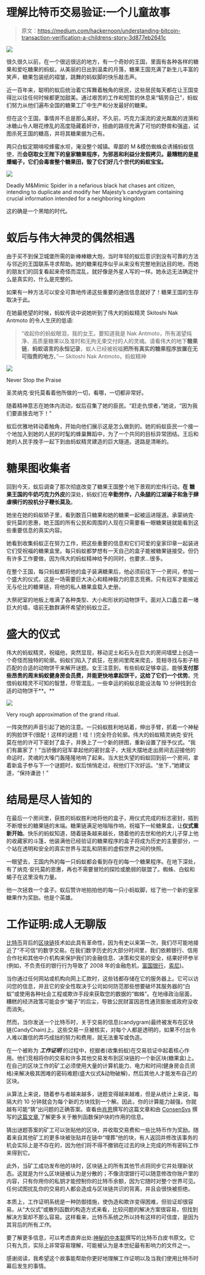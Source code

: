 # 理解比特币交易验证:一个儿童故事

> 原文：<https://medium.com/hackernoon/understanding-bitcoin-transaction-verification-a-childrens-story-3d877eb2641c>

![](img/26b67057efece548a91557a47dea96f8.png)

很久很久以前，在一个很远很远的地方，有一个奇妙的王国，里面有各种各样的糖果和爱吃糖果的蚂蚁。从美丽的日出到温柔的月落，糖果王国充满了新生儿丰富的笑声，糖果包装纸的褶皱，跳舞的蚂蚁脚的快乐敲击声。

近一百年来，聪明的蚁后统治着它挥舞着触角的居民，这些居民每天都在让王国变得比以往任何时候都更加甜美。通过艰苦的工作和短暂的休息来“犒劳自己”，蚂蚁们努力从他们遍布全国的糖果工厂中生产和分发最好的糖果。

但在这个王国，事情并不总是那么美好。不久前，巧克力溪流的波光粼粼的涟漪和冰糖山令人眼花缭乱的高度隐藏着奸诈，扭曲的路径充满了可怕的野兽和强盗，试图杀死王国的糖高，并将其糖果据为己有。

两只白蚁定期啃咬蜂蜜水坝，淹没整个城镇。卑鄙的 M &模仿蜘蛛会诱捕蚂蚁信使，而**会窃取女王陛下的皇家糖果程序，为邪恶和利益分发假拷贝。**最糟糕的是星爆蝎子，它们会**毒害整个糖果田，毁了它们好几个世代的蚂蚁宝宝。**

![](img/074d4bbb4fe47852f37b6ada75ccde10.png)

Deadly M&Mimic Spider in a nefarious black hat chases ant citizen, intending to duplicate and modify her Majesty’s candygram containing crucial information intended for a neighboring kingdom

这的确是一个黑暗的时代。

# 蚁后与伟大神灵的偶然相遇

由于买不到保卫城堡所需的新棒棒糖大炮，当时年轻的蚁后意识到没有可靠的方法与邻近的王国联系寻求帮助。她的糖果程序似乎从来没有完整地到达目的地，而她的朋友们的回复看起来奇怪而混乱，就好像是外星人写的一样。她永远无法确定什么是真实的，什么是完整的。

如果有一种方法可以安全可靠地传递这些重要的通信信息就好了！糖果王国的生存取决于此。

在她最绝望的时候，蚂蚁传说中说她听到了伟大的蚂蚁精灵 Skitoshi Nak Antmoto 的令人生厌的低语:

> “收起你的蚂蚁眼泪，我的女王。要知道我是 Nak Antmoto，所有渴望纯净、高质量糖果以及准时和无拘无束交付的人的灵魂。请看伟大的地下**糖果链**，**蚂蚁语言的永恒记录**，蚁人已经被祝福**把所有真实的糖果程序放置在无可指责的地方**。”— Skitoshi Nak Antmoto，蚂蚁精神

![](img/f659c8b263cafab25211ee0b7ba4f792.png)

Never Stop the Praise

圣灵纳克·安托莫看着他所做的一切，看哪，一切都非常好。

随着精神意志在她体内流动，蚁后召集了她的臣民。“赶走仇恨者，”她说，“因为我们要直接去地下！”

蚁后优雅地转动着触角，开始向他们展示这是怎么做到的。她的蚂蚁臣民一个接一个地加入到她的人民的时髦的蜂巢舞蹈中，为了一个共同的目标异常团结。王后和她的人民手挽手一起下到由蚂蚁精灵建造的巨大隧道。道路是清晰的。

# 糖果图收集者

回到今天，蚁后调查了那次彻底改变了糖果王国整个地下景观的宏伟行动。**在** **糖果王国的牛奶巧克力外皮**的深处，蚂蚁们在**辛勤劳作，八条腿的江湖骗子和急于肆虐横行的投机分子鞭长莫及**。

她坐在她的蚂蚁轿子里，看到数百只糖果和她的糖果一起被运进隧道。承蒙纳克·安托莫的恩惠，她王国的所有公民和周围的人现在只需要看一眼糖果链就能看到这些重要信息的真实内容。

她看到收集蚂蚁正在努力工作，把这些重要的信息和它们可爱的皇家印章一起装进它们受祝福的糖果盒里。每只蚂蚁都梦想有一天自己的盒子能被糖果链接受。但仍有许多工作要做，因为伟大的蚂蚁精神给予的同时，也要求…很多。

在整个王国，每只蚂蚁都将他的盒子装满糖果后，他必须前往下一个房间，参加一个盛大的仪式，这是一场需要巨大决心和精神毅力的意志竞赛。只有冠军才能接近无与伦比的糖果链，将他的私人糖果盒载入史册。

大祭祀室的地板上堆满了各种类型、大小和形状的动物饼干。面对入口矗立着一堵巨大的墙，墙前无数群满怀希望的蚂蚁立正。

# 盛大的仪式

伟大的蚂蚁精灵，祝福他，突然显现，移动泥土和石头在巨大的房间墙壁上创造一个奇怪而独特的轮廓。蚂蚁们陷入了疯狂，在房间里爬来爬去，竞相寻找与影子相匹配的合适的动物饼干来解开谜题。女王注意到，有些蚂蚁足够幸运，能够**支付那些昂贵的周末蚂蚁健身房会员费，并能更快地拿起饼干，这给了它们一个优势**。凭借蚂蚁精灵不可知的智慧，尽管混乱，一些幸运的蚂蚁总能设法每 10 分钟找到合适的动物饼干**。**

![](img/64d1c5d6884a59e5b3602fffd62ccf5e.png)

Very rough approximation of the grand ritual.

一阵突然的声音引起了她的注意。一只蚂蚁胜利地站着，伸出手臂，抓着一个神秘的狗脸饼干(很配！这样的谜题！哇！)完全符合轮廓。伟大的蚂蚁精灵纳克·安托莫在他的许可下密封了盒子，并换上了一个新的拼图，重新设置了授予仪式。“我们有赢家了！”当骄傲的冠军拿起他的密封盒子，大摇大摆地走出房间去迎接他的命运时，灵魂的大嗓门轰隆隆地响了起来。当大批失望的蚂蚁回到前一个房间，拿着新盒子参与下一个谜题时，蚁后悄悄走过，祝他们下次好运。“坐下，”她建议道，“保持谦逊！”

# 结局是尽人皆知的

在最后一个房间里，获胜的蚂蚁胜利地将他的盒子，用仪式完成的标志密封，插到不断增长的糖果链的末端。糖果链满足地嗡嗡作响，祝福下一轮糖果盒，让**仪式重新开始**。快乐的蚂蚁知道，随着链条越来越长，随着他的去世和他的大儿子穿上他的收藏家的斗篷，他装满他已经验证的糖果程序的盒子将成为历史的主要部分，一个站在透明和安全的真实世界与混乱和阴影的虚假世界之间的快照。

一眼望去，王国内外的每一只蚂蚁都会看到存在的每一个糖果程序。在地下深处，有了纳克·安托莫的恩惠，再也不需要冒险的探险或脆弱的联盟了。蜘蛛、白蚁和蝎子在这里没有力量。

他一次拯救一个盒子。蚁后赞许地拍拍他的每一只小蚂蚁脚，给了他一个新的皇家糖果作为奖励。他是个英雄。

# 工作证明:成人无聊版

[比特币](https://hackernoon.com/tagged/bitcoin)背后的[区块链](https://hackernoon.com/tagged/blockchain)技术如此具有革命性，因为有史以来第一次，我们尽可能地接近了“不可信”的数字交易。在我们数字历史的大部分时间里，我们依赖银行、信用合作社和其他中介机构来保护我们的金融信息、决策和交易的安全，结果好坏参半(例如，不负责任的银行行为导致了 2008 年的金融危机，[富国银行](http://www.cnbc.com/2017/05/12/wells-fargo-fake-account-scandal-may-be-bigger-than-thought.html)，[索尼](http://www.dailymail.co.uk/sciencetech/article-1381000/Playstation-Network-hacked-Sony-admits-hackers-stolen-77m-users-credit-card-details.html))。

当你通过任何网站或机构向网上汇款时，这些钱都存储在它的服务器上。它可以访问您的信息，并且它的安全性取决于公司如何防范那些想要破坏其服务器的“白蚁”或使用各种社会工程或欺诈手段来获取您的数据的“蜘蛛”。在地缘政治层面，糟糕的经济政策可能会步“蝎子”的后尘，导致公民财富因恶性通货膨胀或政府没收而消失。

然而，当你发送一个比特币时，关于交易的信息(candygram)最终被发布在区块链(CandyChain)上。这些交易一旦被核实，对每个人都是透明的，如果不付出令人难以置信的弄巧成拙的努力和费用，就无法重写或伪造。

在一个被称为 ***工作证明*** 的过程中，挖掘者(收集蚂蚁)在交易验证中起着核心作用。他们竞相将你的交易和许多其他交易发布到区块链的一个新区块(糖果盒)上。在自己的区块工作的矿工必须使用大量的计算机能力、电力和时间(健身房会员资格)来解决极其困难的密码难题(盛大仪式&动物破解)，然后其他人才能发布自己的区块。

从算法上来说，随着参与者越来越多，谜题变得越来越难，但是从统计上来说，每隔大约 10 分钟就会为每个新的方块找到一个解。因此，你的计算能力越强，你就越有可能“猜”出问题的正确答案。查看由[肖恩](https://medium.com/u/ed3aec4240a9?source=post_page-----3d877eb2641c--------------------------------)撰写的这篇文章和由 [ConsenSys](https://medium.com/u/6c7078bf7b01?source=post_page-----3d877eb2641c--------------------------------) 撰写的[这篇文章](/@ConsenSys/blockchain-underpinnings-hashing-7f4746cbd66b),了解更多关于散列函数保护块的作用的信息。

猜出谜题答案的矿工可以张贴他的区块，并收取交易费和一些比特币作为奖励。随着来自其他矿工的更多块被张贴并在链中“埋葬”他的块，有人返回并修改该事务的机会实际上是不存在的，因为他们将不得不撤销在过去的块上完成的所有密码工作来得到它。

此外，当矿工成功发布他的块时，区块链上的所有其他节点将同步它并处理新状态。这就是为什么区块链被认为是分散的；不像流氓银行可以随意修改你账户里的内容，只有你用你的私钥才能控制你的比特币余额，因为它随时对整个世界可见。任何试图扰乱你的交易的人都会造成与区块链共识的背离，并且会很快被拒绝。

本质上，工作证明系统是一种防御措施，使伪造和欺诈变得困难，但验证却很容易。从“大仪式”或散列函数的构造方式来看，比较问题的解决方案很容易，但找到解决方案却不那么容易。这样看来，比特币系统之所以持有这样的可信度，是因为其背后的所有*工作*。

要了解更多信息，可以考虑直奔出处:[神秘的中本聪](https://bitcoin.org/bitcoin.pdf)撰写的比特币白皮书原文。它只有九页，实际上非常容易理解，可能被认为是本世纪最有影响力的文件之一。

感谢阅读，我希望这个故事能帮助你更好地理解工作证明以及当我们使用比特币时幕后发生的事情。